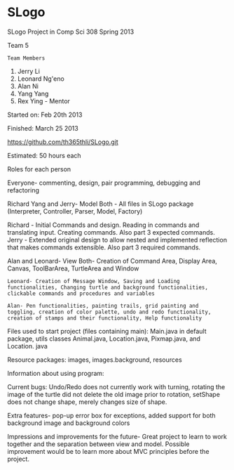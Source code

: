 SLogo 
=====

SLogo Project in Comp Sci 308 Spring 2013

Team 5

	Team Members
1. Jerry Li
2. Leonard Ng'eno
3. Alan Ni
4. Yang Yang
5. Rex Ying - Mentor

Started on: Feb 20th 2013

Finished: March 25 2013

https://github.com/th365thli/SLogo.git

Estimated: 50 hours each

Roles for each person

Everyone- commenting, design, pair programming, debugging and refactoring

Richard Yang and Jerry- Model
	Both - All files in SLogo package (Interpreter, Controller, Parser, Model, Factory)

Richard -
Initial Commands and design. Reading in commands and translating input. Creating commands. Also part 3 expected commands.
Jerry -
Extended original design to allow nested and implemented reflection that makes	 commands extensible. Also part 3 required commands.

Alan and Leonard- View
	Both-
		Creation of Command Area, Display Area, Canvas, ToolBarArea, TurtleArea and Window
		
		
	Leonard- Creation of Message Window, Saving and Loading functionalities, Changing turtle and background functionalities, clickable commands and procedures and variables

	Alan- Pen functionalities, painting trails, grid painting and toggling, creation of color palette, undo and redo functionality, creation of stamps and their functionality, Help functionality

Files used to start project (files containing main): Main.java in default package, utils classes Animal.java, Location.java, Pixmap.java, and Location. java

Resource packages: images, images.background, resources

Information about using program:

Current bugs: Undo/Redo does not currently work with turning, rotating the image of the turtle did not delete the old image prior to rotation, setShape does not change shape, merely changes size of shape. 

Extra features- pop-up error box for exceptions, added support for both background image and background colors

Impressions and improvements for the future- Great project to learn to work together and the separation between view and model.  Possible improvement would be to learn more about MVC principles before the project.  



